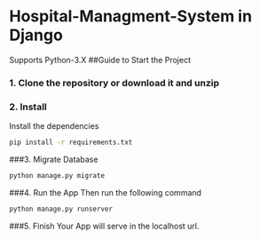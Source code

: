 # Hospital-Managment-System in Django
Supports Python-3.X
##Guide to Start the Project
### 1. Clone the repository or download it and unzip
### 2. Install
Install the dependencies
```sh
pip install -r requirements.txt
```
###3. Migrate Database
```sh
python manage.py migrate
```
###4. Run the App
Then run the following command

```py
python manage.py runserver
```
###5. Finish
Your App will serve in the localhost url.